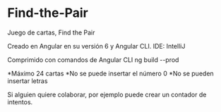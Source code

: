 # Find-the-Pair
Juego de cartas, Find the Pair


Creado en Angular en su versión 6 y Angular CLI.
IDE: IntelliJ

Comprimido con comandos de Angular CLI ng build --prod

*Máximo 24 cartas
*No se puede insertar el número 0
*No se pueden insertar letras

Si alguien quiere colaborar, por ejemplo puede crear un contador de intentos.
